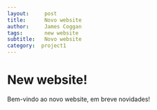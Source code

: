 ```yaml
---
layout:     post
title:      Novo website
author:     James Coggan
tags: 		new website
subtitle:  	Novo website
category:  project1
---
```

<!-- Start Writing Below in Markdown -->

# New website!

Bem-vindo ao novo website, em breve novidades!

